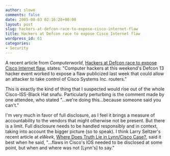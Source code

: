 ```yaml
---
author: slowe
comments: false
date: 2005-08-03 02:16:28+00:00
layout: post
slug: hackers-at-defcon-race-to-expose-cisco-internet-flaw
title: Hackers at Defcon race to expose Cisco Internet flaw
wordpress_id: 61
categories:
- Security
---
```


A recent article from _Computerworld_, [Hackers at Defcon race to expose Cisco Internet flaw](http://www.computerworld.com/securitytopics/security/story/0,10801,103607,00.html), states: "Computer hackers at this weekend's Defcon 13 hacker event worked to expose a flaw publicized last week that could allow an attacker to take control of Cisco Systems Inc. routers."

This is exactly the kind of thing that I suspected would rise out of the whole Cisco-ISS-Black Hat snafu. Particularly perturbing is the comment made by one attendee, who stated "...we're doing this...because someone said you can't."

I'm very much in favor of full disclosure, as I feel it brings a measure of accountability to the vendors that might otherwise not be present. But there is a limit. Full disclosure needs to be handled responsibly and in context, taking into account the bigger picture (so to speak). I think Larry Seltzer's recent article at _eWeek_, [Where Does Truth Lie in Lynn/Cisco Case?](http://www.eweek.com/article2/0,1895,1842310,00.asp), said it best when he said, "...flaws in Cisco's IOS needed to be disclosed at some point, but when and where was not [Lynn's] to say."
